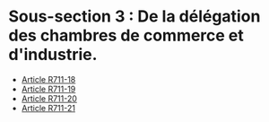 # Sous-section 3 : De la délégation des chambres de commerce et d'industrie.

- [Article R711-18](article-r711-18.md)
- [Article R711-19](article-r711-19.md)
- [Article R711-20](article-r711-20.md)
- [Article R711-21](article-r711-21.md)
